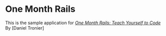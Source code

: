 # One Month Rails

This is the sample application for
[*One Month Rails: Teach Yourself to Code*](Http://onemonthrails.com)
By [Daniel Tronier]